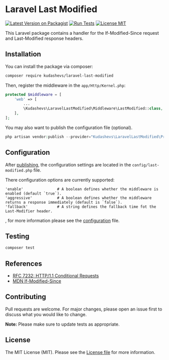 # Laravel Last Modified

[![Latest Version on Packagist](https://img.shields.io/packagist/v/kudashevs/laravel-last-modified.svg)](https://packagist.org/packages/kudashevs/laravel-last-modified)
[![Run Tests](https://github.com/kudashevs/laravel-last-modified/actions/workflows/run-tests.yml/badge.svg)](https://github.com/kudashevs/laravel-last-modified/actions/workflows/run-tests.yml)
[![License MIT](https://img.shields.io/badge/License-MIT-green.svg)](LICENSE.md)

This Laravel package contains a handler for the If-Modified-Since request and Last-Modified response headers. 


## Installation

You can install the package via composer:
```bash
composer require kudashevs/laravel-last-modified
```

Then, register the middleware in the `app/Http/Kernel.php`:
```php
protected $middleware = [
    'web' => [
        ...
        \Kudashevs\LaravelLastModified\Middleware\LastModified::class,
    ],
];
```

You may also want to publish the configuration file (optional).
```php
php artisan vendor:publish --provider="Kudashevs\LaravelLastModified\Providers\LastModifiedServiceProvider"
```


## Configuration

After [publishing](#installation), the configuration settings are located in the `config/last-modified.php` file.

There configuration options are currently supported:
```
'enable'               # A boolean defines whether the middleware is enabled (default `true`).
'aggressive'           # A boolean defines whether the middleware returns a response immediately (default is `false`).
'fallback'             # A string defines the fallback time fot the Last-Modifier header.
```
, for more information please see the [configuration](config/last-modified.php) file.


## Testing

```bash
composer test
```


## References

- [RFC 7232: HTTP/1.1 Conditional Requests](https://datatracker.ietf.org/doc/html/rfc7232#section-3.3)
- [MDN If-Modified-Since](https://developer.mozilla.org/en-US/docs/Web/HTTP/Headers/If-Modified-Since)


## Contributing

Pull requests are welcome. For major changes, please open an issue first to discuss what you would like to change.

 **Note:** Please make sure to update tests as appropriate.


## License

The MIT License (MIT). Please see the [License file](LICENSE.md) for more information.
